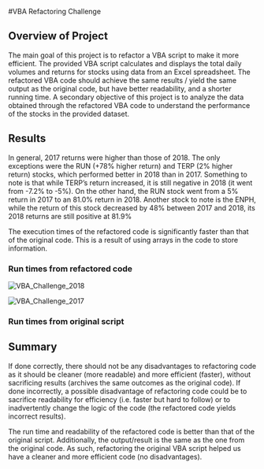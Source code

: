#VBA Refactoring Challenge

## Overview of Project
The main goal of this project is to refactor a VBA script to make it more efficient. The provided VBA script calculates and displays the total daily volumes and returns for stocks using  data from an Excel spreadsheet. The refactored VBA code should achieve the same results / yield the same output as the original code, but have better readability, and a shorter running time. A secondary objective of this project is to analyze the data obtained through the refactored VBA code to understand the performance of the stocks in the provided dataset. 

## Results
In general, 2017 returns were higher than those of 2018.  The only exceptions were the RUN (+78% higher return) and TERP (2% higher return) stocks, which performed better in 2018 than in 2017. Something to note is that while TERP’s return increased, it is still negative in 2018 (it went from -7.2% to -5%). On the other hand, the RUN stock went from a 5% return in 2017 to an 81.0% return in 2018. Another stock to note is the ENPH, while the return of this stock decreased by 48% between 2017 and 2018, its 2018 returns are still positive at 81.9%

The execution times of the refactored code is significantly faster than that of the original code. This is a result of using arrays in the code to store information.  

### Run times from refactored code
![VBA_Challenge_2018](https://user-images.githubusercontent.com/61717854/152666046-14cc4915-e0d9-4349-a3e4-3fdd69153470.PNG)

![VBA_Challenge_2017](https://user-images.githubusercontent.com/61717854/152666068-3743cde4-a29a-49d1-8621-6b03906b3214.PNG)

### Run times from original script


## Summary
If done correctly, there should not be any disadvantages to refactoring code as it should be cleaner (more readable) and more efficient (faster), without sacrificing results (archives the same outcomes as the original code). If done incorrectly, a possible disadvantage of refactoring code could be to sacrifice readability for efficiency (i.e. faster but hard to follow) or to inadvertently change the logic of the code (the refactored code yields incorrect results).  

The run time and readability of the refactored code is better than that of the original script. Additionally, the output/result is the same as the one from the original code. As such, refactoring the original VBA script helped us have a cleaner and more efficient code (no disadvantages).  

